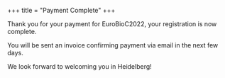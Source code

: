+++
title = "Payment Complete"
+++

Thank you for your payment for EuroBioC2022, your registration is now complete.

You will be sent an invoice confirming payment via email in the next few days.

We look forward to welcoming you in Heidelberg!

